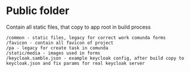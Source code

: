 # Public folder

Contain all static files, that copy to app root in build process

    /common - static files, legacy for correct work comunda forms
    /favicon - contain all favicon of project
    /pa - legacy for create task in comunda
    /static/media - images used in forms
    /keycloak.samble.json - example keycloak config, after build copy to keycloak.json and fix params for real keycloak server

